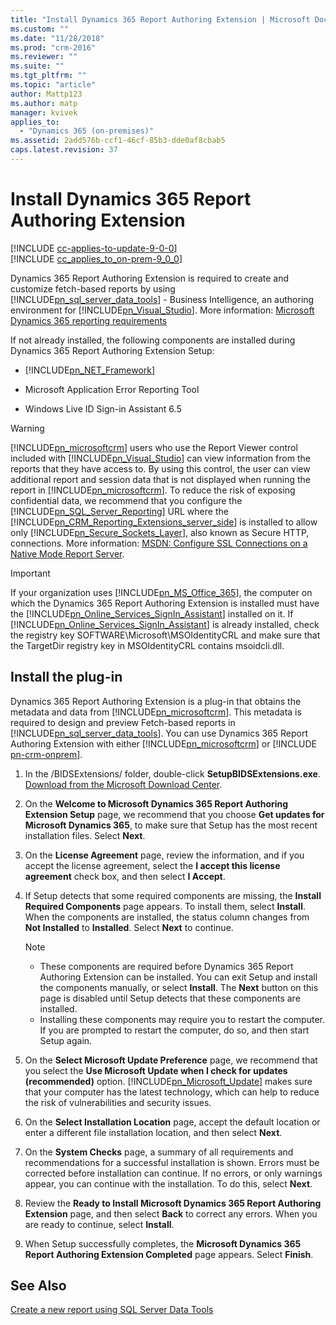 ```yaml
---
title: "Install Dynamics 365 Report Authoring Extension | Microsoft Docs"
ms.custom: ""
ms.date: "11/28/2018"
ms.prod: "crm-2016"
ms.reviewer: ""
ms.suite: ""
ms.tgt_pltfrm: ""
ms.topic: "article"
author: Mattp123
ms.author: matp
manager: kvivek
applies_to: 
  - "Dynamics 365 (on-premises)"
ms.assetid: 2add576b-ccf1-46cf-85b3-dde0af8cbab5
caps.latest.revision: 37
---
```

# Install Dynamics 365 Report Authoring Extension

[!INCLUDE [cc-applies-to-update-9-0-0](../includes/cc_applies_to_update_9_0_0.md)] <br/> [!INCLUDE [cc_applies_to_on-prem-9_0_0](../includes/cc_applies_to_on-prem-9_0_0.md)]

 Dynamics 365 Report Authoring Extension is required to create and customize fetch-based reports by using [!INCLUDE[pn_sql_server_data_tools](../includes/pn-sql-server-data-tools.md)] - Business Intelligence, an authoring environment for [!INCLUDE[pn_Visual_Studio](../includes/pn-visual-studio.md)]. More information: [Microsoft Dynamics 365 reporting requirements](../on-premises/microsoft-dynamics-365-reporting-requirements.md)  
  
 If not already installed, the following components are installed during Dynamics 365 Report Authoring Extension Setup:  
  
-   [!INCLUDE[pn_NET_Framework](../includes/pn-net-framework.md)]  
  
-   Microsoft Application Error Reporting Tool  
  
-   Windows Live ID Sign-in Assistant 6.5  
  
> [!WARNING]
>  [!INCLUDE[pn_microsoftcrm](../includes/pn-microsoftcrm.md)] users who use the Report Viewer control included with [!INCLUDE[pn_Visual_Studio](../includes/pn-visual-studio.md)] can view information from the reports that they have access to. By using this control, the user can view additional report and session data that is not displayed when running the report in [!INCLUDE[pn_microsoftcrm](../includes/pn-microsoftcrm.md)]. To reduce the risk of exposing confidential data, we recommend that you configure the [!INCLUDE[pn_SQL_Server_Reporting](../includes/pn-sql-server-reporting.md)] URL where the [!INCLUDE[pn_CRM_Reporting_Extensions_server_side](../includes/pn-crm-reporting-extensions-server-side.md)] is installed to allow only [!INCLUDE[pn_Secure_Sockets_Layer](../includes/pn-secure-sockets-layer.md)], also known as Secure HTTP, connections. More information: [MSDN: Configure SSL Connections on a Native Mode Report Server](/sql/reporting-services/security/configure-ssl-connections-on-a-native-mode-report-server?view=sql-server-2017).  
  
> [!IMPORTANT]
>  If your organization uses [!INCLUDE[pn_MS_Office_365](../includes/pn-ms-office-365.md)], the computer on which the Dynamics 365 Report Authoring Extension is installed must have the [!INCLUDE[pn_Online_Services_SignIn_Assistant](../includes/pn-online-services-signin-assistant.md)] installed on it. If [!INCLUDE[pn_Online_Services_SignIn_Assistant](../includes/pn-online-services-signin-assistant.md)] is already installed, check the registry key SOFTWARE\Microsoft\MSOIdentityCRL and make sure that the TargetDir registry key in MSOIdentityCRL contains msoidcli.dll.  
  
## Install the plug-in  
 Dynamics 365 Report Authoring Extension is a plug-in that obtains the metadata and data from [!INCLUDE[pn_microsoftcrm](../includes/pn-microsoftcrm.md)]. This metadata is required to design and preview Fetch-based reports in [!INCLUDE[pn_sql_server_data_tools](../includes/pn-sql-server-data-tools.md)]. You  can use Dynamics 365 Report Authoring Extension with either [!INCLUDE[pn_microsoftcrm](../includes/pn-microsoftcrm.md)] or [!INCLUDE [pn-crm-onprem](../includes/pn-crm-onprem.md)].  
  
1.  In the /BIDSExtensions/ folder, double-click **SetupBIDSExtensions.exe**. [Download from the Microsoft Download Center](http://go.microsoft.com/fwlink/p/?LinkId=624672).  
  
2.  On the **Welcome to Microsoft Dynamics 365 Report Authoring Extension Setup** page, we recommend that you choose **Get updates for Microsoft Dynamics 365**, to make sure that Setup has the most recent installation files. Select **Next**.  
  
3.  On the **License Agreement** page, review the information, and if you accept the license agreement, select the **I accept this license agreement** check box, and then select **I Accept**.  
  
4.  If Setup detects that some required components are missing, the **Install Required Components** page appears. To install them, select **Install**. When the components are installed, the status column changes from **Not Installed** to **Installed**. Select **Next** to continue.  
  
    > [!NOTE]
    >  -   These components are required before Dynamics 365 Report Authoring Extension can be installed. You can exit Setup and install the components manually, or select **Install**. The **Next** button on this page is disabled until Setup detects that these components are installed.  
    > -   Installing these components may require you to restart the computer. If you are prompted to restart the computer, do so, and then start Setup again.  
  
5.  On the **Select Microsoft Update Preference** page, we recommend that you select the **Use Microsoft Update when I check for updates (recommended)** option. [!INCLUDE[pn_Microsoft_Update](../includes/pn-microsoft-update.md)] makes sure that your computer has the latest technology, which can help to reduce the risk of vulnerabilities and security issues.  
  
6.  On the **Select Installation Location** page, accept the default location or enter a different file installation location, and then select **Next**.  
  
7.  On the **System Checks** page, a summary of all requirements and recommendations for a successful installation is shown. Errors must be corrected before installation can continue. If no errors, or only warnings appear, you can continue with the installation. To do this, select **Next**.  
  
8.  Review the **Ready to Install Microsoft Dynamics 365 Report Authoring Extension** page, and then select **Back** to correct any errors. When you are ready to continue, select **Install**.  
  
9. When Setup successfully completes, the **Microsoft Dynamics 365 Report Authoring Extension Completed** page appears. Select **Finish**.  
  
## See Also  
 [Create a new report using SQL Server Data Tools](create-a-new-report-using-sql-server-data-tools.md)

